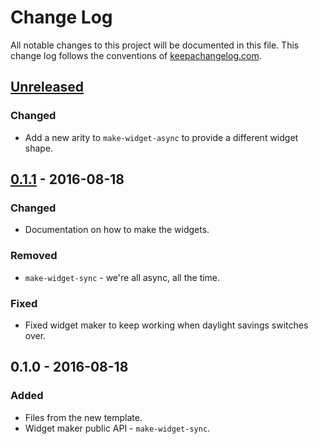 # Change Log
All notable changes to this project will be documented in this file. This change log follows the conventions of [keepachangelog.com](http://keepachangelog.com/).

## [Unreleased]
### Changed
- Add a new arity to `make-widget-async` to provide a different widget shape.

## [0.1.1] - 2016-08-18
### Changed
- Documentation on how to make the widgets.

### Removed
- `make-widget-sync` - we're all async, all the time.

### Fixed
- Fixed widget maker to keep working when daylight savings switches over.

## 0.1.0 - 2016-08-18
### Added
- Files from the new template.
- Widget maker public API - `make-widget-sync`.

[Unreleased]: https://github.com/your-name/reducible-stream/compare/0.1.1...HEAD
[0.1.1]: https://github.com/your-name/reducible-stream/compare/0.1.0...0.1.1
